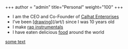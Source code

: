 +++
author = "admin"
title="Personal"
weight="100"
+++

* I am the CEO and Co-Founder of [<u>Calhat Enterprises</u>](/calhat/)
* I’ve been <u>[drawing]</u>(/art/) since I was 10 years old
* I make <u>[rap instrumentals](/music/)</u>
* I have eaten delicious [food](/food/) around the world

 <u>some text</u>
